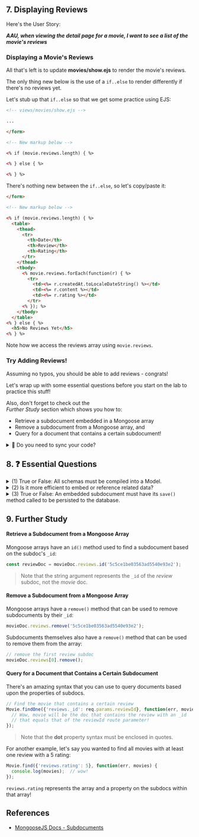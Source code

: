 ## 7. Displaying Reviews

Here's the User Story:

_**AAU, when viewing the detail page for a movie, I want to see a list of the movie's reviews**_

### Displaying a Movie's Reviews

All that's left is to update **movies/show.ejs** to render the movie's reviews.

The only thing new below is the use of a `if..else` to render differently if there's no reviews yet.

Let's stub up that `if..else` so that we get some practice using EJS:

```html
<!-- views/movies/show.ejs -->

...

</form>

<!-- New markup below -->

<% if (movie.reviews.length) { %>

<% } else { %>

<% } %>
```

There's nothing new between the `if..else`, so let's copy/paste it:

```html
</form>

<!-- New markup below -->

<% if (movie.reviews.length) { %>
  <table>
    <thead>
      <tr>
        <th>Date</th>
        <th>Review</th>
        <th>Rating</th>
      </tr>
    </thead>
    <tbody>
      <% movie.reviews.forEach(function(r) { %>
        <tr>
          <td><%= r.createdAt.toLocaleDateString() %></td>
          <td><%= r.content %></td>
          <td><%= r.rating %></td>
        </tr>
      <% }); %>
    </tbody>
  </table>
<% } else { %>
  <h5>No Reviews Yet</h5>
<% } %>
```

Note how we access the reviews array using `movie.reviews`.

### Try Adding Reviews!

Assuming no typos, you should be able to add reviews - congrats!

Let's wrap up with some essential questions before you start on the lab to practice this stuff!

Also, don't forget to check out the<br>_Further Study_ section which shows you how to:

- Retrieve a subdocument embedded in a Mongoose array
- Remove a subdocument from a Mongoose array, and
- Query for a document that contains a certain subdocument!

<details>
<summary>
👀 Do you need to sync your code?
</summary>
<hr>

<code>git reset --hard origin/sync-10-finish-embedding</code>

<hr>
</details>

## 8. ❓ Essential Questions

<details>
<summary>
(1) True or False: All schemas must be compiled into a Model.
</summary>
<hr>

False.  We just used <code>reviewSchema</code> for the purpose of embedding reviews, however, we never compiled it into a model.

<hr>
</details>

<details>
<summary>
(2) Is it more efficient to embed or reference related data?
</summary>
<hr>

<strong>Embed</strong> because we can retrieve a document and its related data in a single query.

<hr>
</details>

<details>
<summary>
(3) True or False: An embedded subdocument must have its <code>save()</code> method called to be persisted to the database.
</summary>
<hr>

False.  Tricky question because embedded subdocs are saved when the top-level document they are embedded within is saved.

<hr>
</details>

## 9. Further Study

#### Retrieve a Subdocument from a Mongoose Array

Mongoose arrays have an `id()` method used to find a subdocument based on the subdoc's `_id`:

```js
const reviewDoc = movieDoc.reviews.id('5c5ce1be03563ad5540e93e2');
```

> Note that the string argument represents the `_id` of the _review_ subdoc, not the _movie_ doc.

#### Remove a Subdocument from a Mongoose Array

Mongoose arrays have a `remove()` method that can be used to remove subdocuments by their `_id`:

```js
movieDoc.reviews.remove('5c5ce1be03563ad5540e93e2');
```

Subdocuments themselves also have a `remove()` method that can be used to remove them from the array:

```js
// remove the first review subdoc
movieDoc.reviews[0].remove();
```

#### Query for a Document that Contains a Certain Subdocument

There's an amazing syntax that you can use to query documents based upon the properties of subdocs.

```js
// Find the movie that contains a certain review
Movie.findOne({'reviews._id': req.params.reviewId}, function(err, movie) {
  // Wow, movie will be the doc that contains the review with an _id
  // that equals that of the reviewId route parameter!
});
```

> Note that the **dot** property syntax must be enclosed in quotes.

For another example, let's say you wanted to find all movies with at least one review with a 5 rating:

```js
Movie.find({'reviews.rating': 5}, function(err, movies) {
  console.log(movies);  // wow!
});
```

`reviews.rating` represents the array and a property on the subdocs within that array!

## References

- [MongooseJS Docs - Subdocuments](https://mongoosejs.com/docs/subdocs.html)


